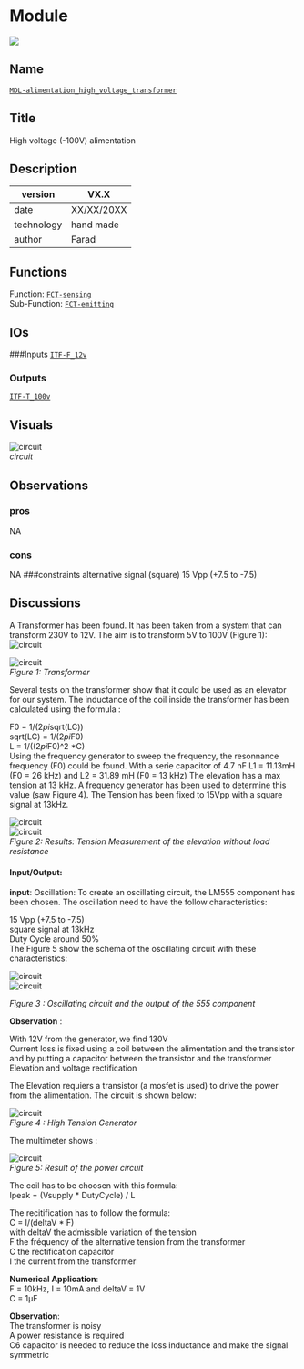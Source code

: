 # Module
![](viewme.png)

## Name
[`MDL-alimentation_high_voltage_transformer`]()

## Title
High voltage (-100V) alimentation

## Description

version      | VX.X  
------------- | -------------  
date     |XX/XX/20XX  
technology|hand made  
author|Farad  

## Functions
Function: [`FCT-sensing`](../../functions/FCT-sensing)  
Sub-Function:  [`FCT-emitting`](../../functions/FCT-emitting)  

## IOs
###Inputs
[`ITF-F_12v`](../../interfaces/ITF-B_5v)  

### Outputs
[`ITF-T_100v`](../../interfaces/ITF-T_100v)  

## Visuals
![circuit](/modules/MDL-alimentation_high_voltage_cockroft/images/scheme_transfo.PNG)  
*circuit*    

## Observations

### pros
NA
### cons
NA
###constraints
alternative signal (square) 15 Vpp (+7.5 to -7.5)

## Discussions
A Transformer has been found. It has been taken from a system that can transform 230V to 12V. The aim is to transform 5V to 100V (Figure 1):  
![circuit](/modules/MDL-alimentation_high_voltage_cockroft/images/tranfso2.jpg)  

![circuit](/modules/MDL-alimentation_high_voltage_cockroft/images/transfo1.jpg)  
*Figure 1: Transformer*  

Several tests on the transformer show that it could be used as an elevator for our system. The inductance of the coil inside the transformer has been calculated using the formula :  

F0 = 1/(2*pi*sqrt(LC))  
sqrt(LC) = 1/(2*pi*F0)  
L = 1/((2*pi*F0)^2 *C)  
Using the frequency generator to sweep the frequency, the resonnance frequency (F0) could be found. With a serie capacitor of 4.7 nF L1 = 11.13mH (F0 = 26 kHz) and L2 = 31.89 mH (F0 = 13 kHz) The elevation has a max tension at 13 kHz. A frequency generator has been used to determine this value (saw Figure 4). The Tension has been fixed to 15Vpp with a square signal at 13kHz.  

![circuit](/modules/MDL-alimentation_high_voltage_cockroft/images/scheme2_tranfso.PNG)  
![circuit](/modules/MDL-alimentation_high_voltage_cockroft/images/unloaded.jpg)  
*Figure 2: Results: Tension Measurement of the elevation without load resistance*  

#### Input/Output: 
**input**: Oscillation: 
To create an oscillating circuit, the LM555 component has been chosen. The oscillation need to have the follow characteristics:  

15 Vpp (+7.5 to -7.5)  
square signal at 13kHz  
Duty Cycle around 50%  
The Figure 5 show the schema of the oscillating circuit with these characteristics:  

![circuit](/modules/MDL-alimentation_high_voltage_cockroft/images/scheme3_transfo.PNG)  
![circuit](/modules/MDL-alimentation_high_voltage_cockroft/images/square.jpg)  

*Figure 3 : Oscillating circuit and the output of the 555 component*  

**Observation** :  

With 12V from the generator, we find 130V  
Current loss is fixed using a coil between the alimentation and the transistor and by putting a capacitor between the transistor and the transformer  
Elevation and voltage rectification  

The Elevation requiers a transistor (a mosfet is used) to drive the power from the alimentation. The circuit is shown below:  

![circuit](/modules/MDL-alimentation_high_voltage_cockroft/images/scheme_transfo.png)  
*Figure 4 : High Tension Generator*  

The multimeter shows :

![circuit](/modules/MDL-alimentation_high_voltage_cockroft/images/loaded.jpg)  
*Figure 5: Result of the power circuit*  

The coil has to be choosen with this formula:  
Ipeak = (Vsupply * DutyCycle) / L  

The recitification has to follow the formula:  
C = I/(deltaV * F)  
with deltaV the admissible variation of the tension  
F the fréquency of the alternative tension from the transformer  
C the rectification capacitor  
I the current from the transformer  

**Numerical Application**:  
F = 10kHz, I = 10mA and deltaV = 1V  
C = 1µF  

**Observation**:  
The transformer is noisy  
A power resistance is required  
C6 capacitor is needed to reduce the loss inductance and make the signal symmetric

